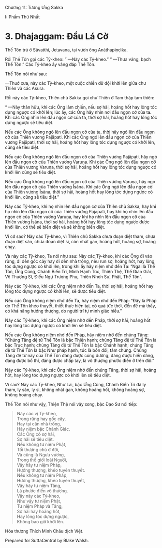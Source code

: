  

Chương 11: Tương Ưng Sakka

I: Phẩm Thứ Nhất

# 3\. Dhajaggam: Ðầu Lá Cờ

Thế Tôn trú ở Sāvatthi, Jetavana, tại vườn ông Anāthapiṇḍika.

Rồi Thế Tôn gọi các Tỷ-kheo: ” —Này các Tỷ-kheo.” ” —Thưa vâng, bạch Thế Tôn.” Các Tỷ-kheo ấy vâng đáp Thế Tôn.

Thế Tôn nói như sau:

—Thuở xưa, này các Tỷ-kheo, một cuộc chiến dữ dội khởi lên giữa chư Thiên và các Asùra.

Rồi này các Tỷ-kheo, Thiên chủ Sakka gọi chư Thiên ở Tam thập tam thiên:

“ —Này thân hữu, khi các Ông lâm chiến, nếu sợ hãi, hoảng hốt hay lông tóc dựng ngược có khởi lên; lúc ấy, các Ông hãy nhìn nơi đầu ngọn cờ của ta. Khi các Ông nhìn lên đầu ngọn cờ của ta, thời sợ hãi, hoảng hốt hay lông tóc dựng ngược sẽ tiêu diệt.

Nếu các Ông không ngó lên đầu ngọn cờ của ta, thời hãy ngó lên đầu ngọn cờ của Thiên vương Pajāpati. Khi các Ông ngó lên đầu ngọn cờ của Thiên vương Pajāpati, thời sợ hãi, hoảng hốt hay lông tóc dựng ngược có khởi lên, cũng sẽ tiêu diệt.

Nếu các Ông không ngó lên đầu ngọn cờ của Thiên vương Pajāpati, hãy ngó lên đầu ngọn cờ của Thiên vương Varuṇa. Khi các Ông ngó lên đầu ngọn cờ của Thiên vương Varuṇa, thời sợ hãi, hoảng hốt hay lông tóc dựng ngược có khởi lên cũng sẽ tiêu diệt.

Nếu các Ông không ngó lên đầu ngọn cờ của Thiên vương Varuṇa, hãy ngó lên đầu ngọn cờ của Thiên vương Īsāna. Khi các Ông ngó lên đầu ngọn cờ của Thiên vương Īsāna, thời sợ hãi, hoảng hốt hay lông tóc dựng ngược có khởi lên, cũng sẽ tiêu diệt.”

Này các Tỷ-kheo, khi họ nhìn lên đầu ngọn cờ của Thiên chủ Sakka, hay khi họ nhìn lên đầu ngọn cờ của Thiên vương Pajāpati, hay khi họ nhìn lên đầu ngọn cờ của Thiên vương Varuṇa, hay khi họ nhìn lên đầu ngọn cờ của Thiên vương Īsāna, thời sợ hãi, hoảng hốt hay lông tóc dựng ngược được khởi lên, có thể sẽ biến diệt và sẽ không biến diệt.

Vì cớ sao? Này các Tỷ-kheo, vì Thiên chủ Sakka chưa đoạn diệt tham, chưa đoạn diệt sân, chưa đoạn diệt si, còn nhát gan, hoảng hốt, hoảng sợ, hoảng chạy.

Và này các Tỷ-kheo, Ta nói như sau: Này các Tỷ-kheo, khi các Ông đi vào rừng, đi đến gốc cây hay đi đến nhà trống, nếu run sợ, hoảng hốt, hay lông tóc dựng ngược có khởi lên, trong khi ấy hãy niệm nhớ đến Ta: “Ngài là Thế Tôn, Ứng Cúng, Chánh Biến Tri, Minh Hạnh Túc, Thiện Thệ, Thế Gian Giải, Vô Thượng Sĩ, Ðiều Ngự Trượng Phu, Thiên Nhơn Sư, Phật, Thế Tôn”.

Này các Tỷ-kheo, khi các Ông niệm nhớ đến Ta, thời sợ hãi, hoảng hốt hay lông tóc dựng ngược có khởi lên, sẽ được tiêu diệt.

Nếu các Ông không niệm nhớ đến Ta, hãy niệm nhớ đến Pháp: “Ðây là Pháp do Thế Tôn khéo thuyết, thiết thực hiện tại, có quả tức thời, đến để mà thấy, có khả năng hướng thượng, do người trí tự mình giác hiểu.”

Này các Tỷ-kheo, khi các Ông niệm nhớ đến Pháp, thời sợ hãi, hoảng hốt hay lông tóc dựng ngược có khởi lên sẽ tiêu diệt.

Nếu các Ông không niệm nhớ đến Pháp, hãy niệm nhớ đến chúng Tăng: “Chúng Tăng đệ tử Thế Tôn là bậc Thiện hạnh; chúng Tăng đệ tử Thế Tôn là bậc Trực hạnh; chúng Tăng đệ tử Thế Tôn là bậc Chánh hạnh; chúng Tăng đệ tử Thế Tôn là bậc Như pháp hạnh, tức là bốn đôi, tám chúng. Chúng Tăng đệ tử này của Thế Tôn đáng được cúng dường, đáng được hiến dâng, đáng được bố thí, đáng được chấp tay, là vô thượng phước điền ở trên đời.”

Này các Tỷ-kheo, khi các Ông niệm nhớ đến chúng Tăng, thời sợ hãi, hoảng hốt, hay lông tóc dựng ngược có khởi lên sẽ tiêu diệt.

Vì sao? Này các Tỷ-kheo, Như Lai, bậc Ứng Cúng, Chánh Biến Tri đã ly tham, ly sân, ly si, không nhát gan, không hoảng hốt, không hoảng sợ, không hoảng chạy.

Thế Tôn nói như vậy, Thiện Thệ nói vậy xong, bậc Ðạo Sư nói tiếp:

> Này các vị Tỷ-kheo,  
> Trong rừng hay gốc cây,  
> Hay tại căn nhà trống,  
> Hãy niệm bậc Chánh Giác.  
> Các Ông có sợ hãi,  
> Sợ hãi sẽ tiêu diệt.  
> Nếu không tư niệm Phật,  
> Tối thượng chủ ở đời,  
> Và cũng là Ngưu vương,  
> Trong thế giới loài Người,  
> Vậy hãy tư niệm Pháp,  
> Hướng thượng, khéo tuyên thuyết.  
> Nếu không tư niệm Pháp,  
> Hướng thượng, khéo tuyên thuyết,  
> Vậy hãy tư niệm Tăng,  
> Là phước điền vô thượng.  
> Vậy này các Tỷ-kheo,  
> Như vậy tư niệm Phật,  
> Tư niệm Pháp và Tăng,  
> Sợ hãi hay hoảng hốt,  
> Hay lông tóc dựng ngược,  
> Không bao giờ khởi lên.

Hòa thượng Thích Minh Châu dịch Việt.

Prepared for SuttaCentral by Blake Walsh.